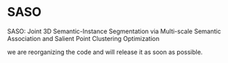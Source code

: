 # SASO
SASO: Joint 3D Semantic-Instance Segmentation via Multi-scale Semantic Association and Salient Point Clustering Optimization

we are reorganizing the code and will release it as soon as possible.
